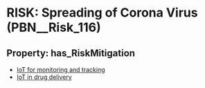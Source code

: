 # RISK: __Spreading of Corona Virus__ (PBN__Risk_116)

## Property: has_RiskMitigation

* [IoT for monitoring and tracking](PBN__RiskMitigation_140)
* [IoT in drug delivery](PBN__RiskMitigation_141)

